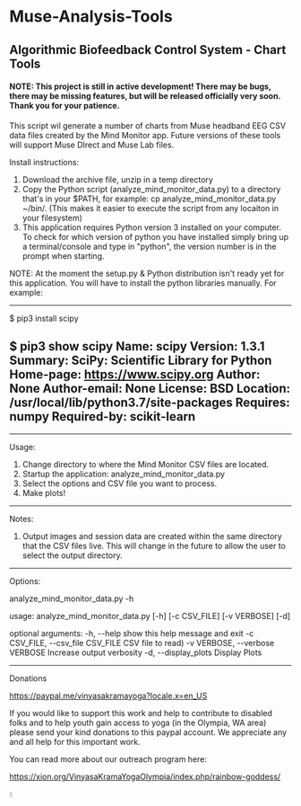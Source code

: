 # Muse-Analysis-Tools
 
## Algorithmic Biofeedback Control System - Chart Tools

#### NOTE: This project is still in active development! There may be bugs, there may be missing features, but will be released officially very soon.  Thank you for your patience.

This script wil generate a number of charts from Muse headband EEG CSV data files created by the Mind Monitor app.  Future versions of these tools will support Muse DIrect and Muse Lab files.


Install instructions:

1) Download the archive file, unzip in a temp directory
2) Copy the Python script (analyze_mind_monitor_data.py) to a directory that's in your $PATH, for example:  cp analyze_mind_monitor_data.py ~/bin/.  (This makes it easier to execute the script from any locaiton in your filesystem)
3) This application requires Python version 3 installed on your computer. To check for which version of python you have installed simply bring up a terminal/console and type in "python", the version number is in the prompt when starting. 

NOTE: At the moment the setup.py & Python distribution isn't ready yet for this application.  You will have to install the python libraries manually.  For example:

----
$ pip3 install scipy

$ pip3 show scipy
Name: scipy
Version: 1.3.1
Summary: SciPy: Scientific Library for Python
Home-page: https://www.scipy.org
Author: None
Author-email: None
License: BSD
Location: /usr/local/lib/python3.7/site-packages
Requires: numpy
Required-by: scikit-learn
----


--------------------------------------------------------------------

Usage:
1) Change directory to where the Mind Monitor CSV files are located.  
2) Startup the application: analyze_mind_monitor_data.py
3) Select the options and CSV file you want to process.
4) Make plots!


--------------------------------------------------------------------

Notes:
1) Output images and session data are created within the same directory that the CSV files live.  This will change in the future to allow the user to select the output directory.



--------------------------------------------------------------------

Options: 

analyze_mind_monitor_data.py -h 
 
usage: analyze_mind_monitor_data.py [-h] [-c CSV_FILE] [-v VERBOSE] [-d]

optional arguments:
  -h, --help            show this help message and exit
  -c CSV_FILE, --csv_file CSV_FILE
                        CSV file to read)
  -v VERBOSE, --verbose VERBOSE
                        Increase output verbosity
  -d, --display_plots   Display Plots
  

 
---------------------------------------------------------------------
Donations

https://paypal.me/vinyasakramayoga?locale.x=en_US


If you would like to support this work and help to contribute to disabled folks and to help youth gain access to yoga (in the Olympia, WA area) please send your kind donations to this paypal account.  We appreciate any and all help for this important work.


You can read more about our outreach program here:

https://xion.org/VinyasaKramaYogaOlympia/index.php/rainbow-goddess/





:droplet:


